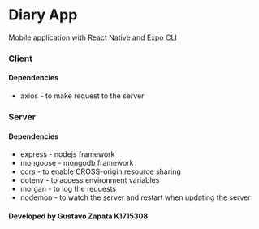 # Diary App

Mobile application with React Native and Expo CLI

### Client

#### Dependencies

- axios - to make request to the server

### Server

#### Dependencies

- express - nodejs framework
- mongoose - mongodb framework
- cors - to enable CROSS-origin resource sharing
- dotenv - to access environment variables
- morgan - to log the requests
- nodemon - to watch the server and restart when updating the server

#### Developed by Gustavo Zapata K1715308
